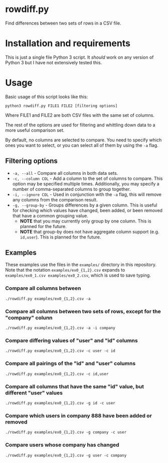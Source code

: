 # rowdiff.py

Find differences between two sets of rows in a CSV file.

# Installation and requirements

This is just a single file Python 3 script. It *should* work on any version of Python 3 but I have
not extensively tested this.

# Usage

Basic usage of this script looks like this:

`python3 rowdiff.py FILE1 FILE2 [filtering options]`

Where FILE1 and FILE2 are both CSV files with the same set of columns.

The rest of the options are used for filtering and whittling down data to a more useful comparison
set.

By default, no columns are selected to compare. You need to specify which ones you want to select,
or you can select all of them by using the `-a` flag.

## Filtering options

* `-a, --all` - Compare all columns in both data sets.
* `-c, --column COL` - Add a column to the set of columns to compare. This option may be specified
  multiple times. Additionally, you may specify a number of comma-separated columns to group
  together.
* `-i, --ignore COL` - Used in conjunction with the `-a` flag, this will remove any columns from
  the comparison result.
* `-g, --group-by` - Groups differences by a given column. This is useful for checking which values
  have changed, been added, or been removed that have a common grouping value.
  * **NOTE** that you may currently only group by one column. This is planned for the future.
  * **NOTE** that group-by does not have aggregate column support (e.g. `id,user`). This is planned
    for the future.

## Examples

These examples use the files in the `examples/` directory in this repository. Note that the notation
`examples/ex0_{1,2}.csv` expands to `examples/ex0_1.csv examples/ex0_2.csv`, which is used to save
typing.

### Compare all columns between

`./rowdiff.py examples/ex0_{1,2}.csv -a`

### Compare all columns between two sets of rows, except for the "company" colunn

`./rowdiff.py examples/ex0_{1,2}.csv -a -i company`

### Compare differing values of "user" and "id" columns

`./rowdiff.py examples/ex0_{1,2}.csv -c user -c id`

### Compare all pairings of the "id" and "user" columns

`./rowdiff.py examples/ex0_{1,2}.csv -c id,user`

### Compare all columns that have the same "id" value, but different "user" values

`./rowdiff.py examples/ex0_{1,2}.csv -g id -c user`

### Compare which users in company 888 have been added or removed

`./rowdiff.py examples/ex0_{1,2}.csv -g company -c user`

### Compare users whose company has changed

`./rowdiff.py examples/ex0_{1,2}.csv -g user -c company`
